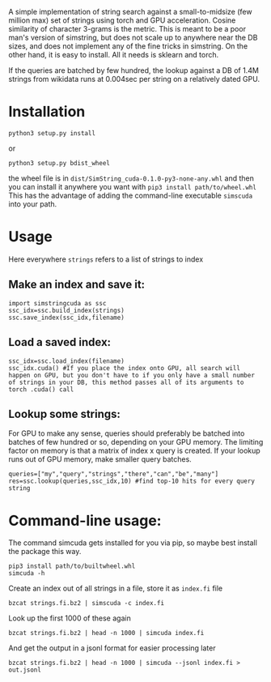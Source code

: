 A simple implementation of string search against a small-to-midsize (few million max) set of strings using torch and GPU acceleration. Cosine similarity of character 3-grams is the metric. This is meant to be a poor man's version of simstring, but does not scale up to anywhere near the DB sizes, and does not implement any of the fine tricks in simstring. On the other hand, it is easy to install. All it needs is sklearn and torch.

If the queries are batched by few hundred, the lookup against a DB of 1.4M strings from wikidata runs at 0.004sec per string on a relatively dated GPU.

# Installation

    python3 setup.py install

or

    python3 setup.py bdist_wheel

the wheel file is in `dist/SimString_cuda-0.1.0-py3-none-any.whl` and then you can install it anywhere you want with `pip3 install path/to/wheel.whl` This has the advantage of adding the command-line executable `simscuda` into your path.

# Usage

Here everywhere `strings` refers to a list of strings to index

## Make an index and save it:

    import simstringcuda as ssc
    ssc_idx=ssc.build_index(strings)
    ssc.save_index(ssc_idx,filename)

## Load a saved index:

    ssc_idx=ssc.load_index(filename)
    ssc_idx.cuda() #If you place the index onto GPU, all search will happen on GPU, but you don't have to if you only have a small number of strings in your DB, this method passes all of its arguments to torch .cuda() call

## Lookup some strings:

For GPU to make any sense, queries should preferably be batched into batches of few hundred or so, depending on your GPU memory. The limiting factor on memory is that a matrix of index x query is created. If your lookup runs out of GPU memory, make smaller query batches.

    queries=["my","query","strings","there","can","be","many"]
    res=ssc.lookup(queries,ssc_idx,10) #find top-10 hits for every query string


# Command-line usage:

The command simcuda gets installed for you via pip, so maybe best install the package this way.

    pip3 install path/to/builtwheel.whl
    simcuda -h

Create an index out of all strings in a file, store it as `index.fi` file

    bzcat strings.fi.bz2 | simscuda -c index.fi

Look up the first 1000 of these again

    bzcat strings.fi.bz2 | head -n 1000 | simcuda index.fi


And get the output in a jsonl format for easier processing later

    bzcat strings.fi.bz2 | head -n 1000 | simcuda --jsonl index.fi > out.jsonl

    
